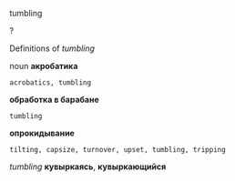 tumbling

?


Definitions of _tumbling_

noun
**акробатика**

    acrobatics, tumbling
**обработка в барабане**

    tumbling
**опрокидывание**

    tilting, capsize, turnover, upset, tumbling, tripping

_tumbling_
**кувыркаясь**, **кувыркающийся**